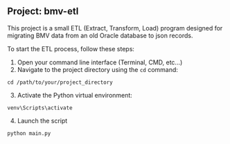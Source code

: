 ## Project: bmv-etl

This project is a small ETL (Extract, Transform, Load) program designed for migrating BMV  data from an old Oracle database to json records.

To start the ETL process, follow these steps:

1. Open your command line interface (Terminal, CMD, etc...)
2. Navigate to the project directory using the `cd` command:
```
cd /path/to/your/project_directory
```
3. Activate the Python virtual environment:
```
venv\Scripts\activate
```
4. Launch the script
```
python main.py
```